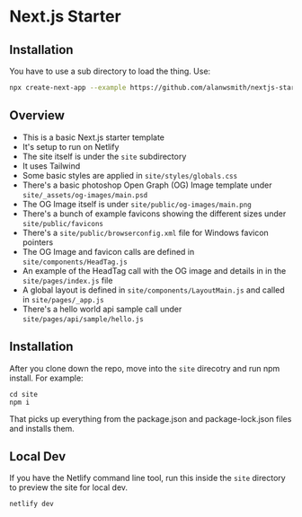 # Next.js Starter

## Installation

You have to use a sub directory to load the thing. Use:

```bash
npx create-next-app --example https://github.com/alanwsmith/nextjs-starter.alanwsmith.com/tree/main/site .
```


## Overview

- This is a basic Next.js starter template
- It's setup to run on Netlify
- The site itself is under the `site` subdirectory
- It uses Tailwind
- Some basic styles are applied in `site/styles/globals.css`
- There's a basic photoshop Open Graph (OG) Image template under `site/_assets/og-images/main.psd`
- The OG Image itself is under `site/public/og-images/main.png`
- There's a bunch of example favicons showing the different sizes under `site/public/favicons`
- There's a `site/public/browserconfig.xml` file for Windows favicon pointers
- The OG Image and favicon calls are defined in `site/components/HeadTag.js`
- An example of the HeadTag call with the OG image and details in in the `site/pages/index.js` file
- A global layout is defined in `site/components/LayoutMain.js` and called in `site/pages/_app.js`
- There's a hello world api sample call under `site/pages/api/sample/hello.js`

## Installation

After you clone down the repo, move into the `site` direcotry and run npm install. For example:

```
cd site
npm i
```

That picks up everything from the package.json and package-lock.json files and installs them. 

## Local Dev

If you have the Netlify command line tool, run this inside the `site` directory to preview
the site for local dev.

```
netlify dev
```


